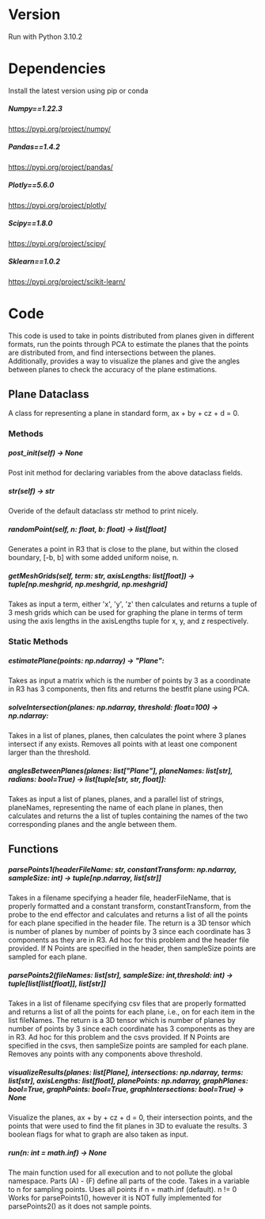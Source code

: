 # Version

Run with Python 3.10.2

# Dependencies

Install the latest version using pip or conda

##### Numpy==1.22.3
https://pypi.org/project/numpy/

##### Pandas==1.4.2
https://pypi.org/project/pandas/

##### Plotly==5.6.0
https://pypi.org/project/plotly/

##### Scipy==1.8.0
https://pypi.org/project/scipy/

##### Sklearn==1.0.2
https://pypi.org/project/scikit-learn/

# Code

This code is used to take in points distributed from planes given in different formats, run the points through PCA to estimate the planes that the points are
distributed from, and find intersections between the planes.  Additionally, provides a way to visualize the planes and give the angles between planes to check
the accuracy of the plane estimations.

## Plane Dataclass

A class for representing a plane in standard form, ax + by + cz + d = 0.

### Methods

##### __post_init__(self) -> None

Post init method for declaring variables from the above dataclass fields.

##### __str__(self) -> str

Overide of the default dataclass str method to print nicely.

##### randomPoint(self, n: float, b: float) -> list[float]

Generates a point in R3 that is close to
the plane, but within the closed boundary,
[-b, b] with some added uniform noise, n.

##### getMeshGrids(self, term: str, axisLengths: list[float]) -> tuple[np.meshgrid, np.meshgrid, np.meshgrid]

Takes as input a term, either 'x', 'y', 'z' then calculates
and returns a tuple of 3 mesh grids which can be used for
graphing the plane in terms of term using the axis lengths
in the axisLengths tuple for x, y, and z respectively.

### Static Methods

##### estimatePlane(points: np.ndarray) -> "Plane":

Takes as input a matrix which is the number of
points by 3 as a coordinate in R3 has 3 components,
then fits and returns the bestfit plane using PCA.

##### solveIntersection(planes: np.ndarray, threshold: float=100) -> np.ndarray:

Takes in a list of planes, planes, then calculates the
point where 3 planes intersect if any exists. Removes all
points with at least one component larger than the threshold.

##### anglesBetweenPlanes(planes: list["Plane"], planeNames: list[str], radians: bool=True) -> list[tuple[str, str, float]]:

Takes as input a list of planes, planes, and a parallel list
of strings, planeNames, representing the name of each plane in
planes, then calculates and returns the a list of tuples
containing the names of the two corresponding planes and the
angle between them.


## Functions

##### parsePoints1(headerFileName: str, constantTransform: np.ndarray, sampleSize: int) -> tuple[np.ndarray, list[str]]

Takes in a filename specifying a header file, headerFileName, that
is properly formatted and a constant transform, constantTransform,
from the probe to the end effector and calculates and returns a
list of all the points for each plane specified in the header
file.  The return is a 3D tensor which is number of planes by
number of points by 3 since each coordinate has 3 components as
they are in R3.  Ad hoc for this problem and the header file
provided.  If N Points are specified in the header, then
sampleSize points are sampled for each plane.

##### parsePoints2(fileNames: list[str], sampleSize: int,threshold: int) -> tuple[list[list[float]], list[str]]

Takes in a list of filename specifying csv files that are properly
formatted and returns a list of all the points for each plane,
i.e., on for each item in the list fileNames.  The return is a 3D
tensor which is number of planes by number of points by 3 since
each coordinate has 3 components as they are in R3.  Ad hoc for
this problem and the csvs provided.  If N Points are specified
in the csvs, then sampleSize points are sampled for each plane.
Removes any points with any components above threshold.

##### visualizeResults(planes: list[Plane], intersections: np.ndarray, terms: list[str], axisLengths: list[float], planePoints: np.ndarray, graphPlanes: bool=True, graphPoints: bool=True, graphIntersections: bool=True) -> None

Visualize the planes, ax + by + cz + d = 0, their
intersection points, and the points that were used
to find the fit planes in 3D to evaluate the results.
3 boolean flags for what to graph are also taken as input.

##### run(n: int = math.inf) -> None

The main function used for all execution and to not pollute the
global namespace. Parts (A) - (F) define all parts of the code.
Takes in a variable to n for sampling points.  Uses all points
if n = math.inf (default).  n != 0 Works for parsePoints1(),
however it is NOT fully implemented for parsePoints2() as it
does not sample points.

